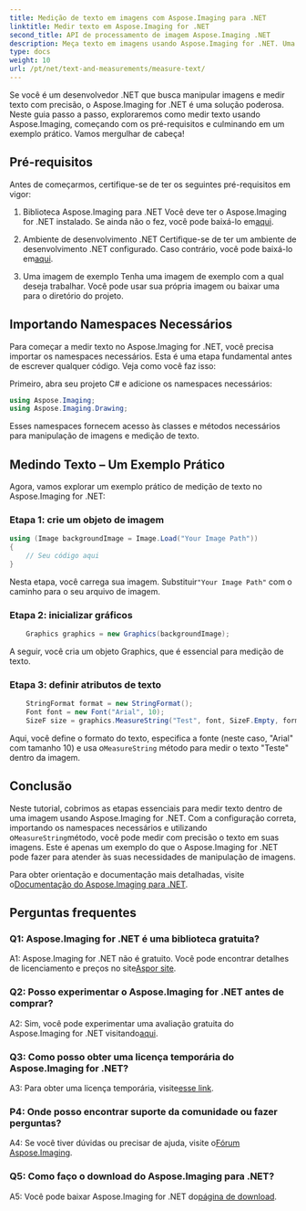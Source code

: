 ```yaml
---
title: Medição de texto em imagens com Aspose.Imaging para .NET
linktitle: Medir texto em Aspose.Imaging for .NET
second_title: API de processamento de imagem Aspose.Imaging .NET
description: Meça texto em imagens usando Aspose.Imaging for .NET. Uma poderosa biblioteca .NET. Medição de texto precisa e eficiente.
type: docs
weight: 10
url: /pt/net/text-and-measurements/measure-text/
---
```

Se você é um desenvolvedor .NET que busca manipular imagens e medir texto com precisão, o Aspose.Imaging for .NET é uma solução poderosa. Neste guia passo a passo, exploraremos como medir texto usando Aspose.Imaging, começando com os pré-requisitos e culminando em um exemplo prático. Vamos mergulhar de cabeça!

## Pré-requisitos

Antes de começarmos, certifique-se de ter os seguintes pré-requisitos em vigor:

1. Biblioteca Aspose.Imaging para .NET
 Você deve ter o Aspose.Imaging for .NET instalado. Se ainda não o fez, você pode baixá-lo em[aqui](https://releases.aspose.com/imaging/net/).

2. Ambiente de desenvolvimento .NET
 Certifique-se de ter um ambiente de desenvolvimento .NET configurado. Caso contrário, você pode baixá-lo em[aqui](https://dotnet.microsoft.com/download).

3. Uma imagem de exemplo
Tenha uma imagem de exemplo com a qual deseja trabalhar. Você pode usar sua própria imagem ou baixar uma para o diretório do projeto.

## Importando Namespaces Necessários

Para começar a medir texto no Aspose.Imaging for .NET, você precisa importar os namespaces necessários. Esta é uma etapa fundamental antes de escrever qualquer código. Veja como você faz isso:

Primeiro, abra seu projeto C# e adicione os namespaces necessários:

```csharp
using Aspose.Imaging;
using Aspose.Imaging.Drawing;
```

Esses namespaces fornecem acesso às classes e métodos necessários para manipulação de imagens e medição de texto.

## Medindo Texto – Um Exemplo Prático

Agora, vamos explorar um exemplo prático de medição de texto no Aspose.Imaging for .NET:

### Etapa 1: crie um objeto de imagem

```csharp
using (Image backgroundImage = Image.Load("Your Image Path"))
{
    // Seu código aqui
}
```

 Nesta etapa, você carrega sua imagem. Substituir`"Your Image Path"` com o caminho para o seu arquivo de imagem.

### Etapa 2: inicializar gráficos

```csharp
    Graphics graphics = new Graphics(backgroundImage);
```

A seguir, você cria um objeto Graphics, que é essencial para medição de texto.

### Etapa 3: definir atributos de texto

```csharp
    StringFormat format = new StringFormat();
    Font font = new Font("Arial", 10);
    SizeF size = graphics.MeasureString("Test", font, SizeF.Empty, format);
```

 Aqui, você define o formato do texto, especifica a fonte (neste caso, "Arial" com tamanho 10) e usa o`MeasureString` método para medir o texto "Teste" dentro da imagem.

## Conclusão

 Neste tutorial, cobrimos as etapas essenciais para medir texto dentro de uma imagem usando Aspose.Imaging for .NET. Com a configuração correta, importando os namespaces necessários e utilizando o`MeasureString`método, você pode medir com precisão o texto em suas imagens. Este é apenas um exemplo do que o Aspose.Imaging for .NET pode fazer para atender às suas necessidades de manipulação de imagens.

 Para obter orientação e documentação mais detalhadas, visite o[Documentação do Aspose.Imaging para .NET](https://reference.aspose.com/imaging/net/).

## Perguntas frequentes

### Q1: Aspose.Imaging for .NET é uma biblioteca gratuita?

 A1: Aspose.Imaging for .NET não é gratuito. Você pode encontrar detalhes de licenciamento e preços no site[Aspor site](https://purchase.aspose.com/buy).

### Q2: Posso experimentar o Aspose.Imaging for .NET antes de comprar?

 A2: Sim, você pode experimentar uma avaliação gratuita do Aspose.Imaging for .NET visitando[aqui](https://releases.aspose.com/). 

### Q3: Como posso obter uma licença temporária do Aspose.Imaging for .NET?

 A3: Para obter uma licença temporária, visite[esse link](https://purchase.aspose.com/temporary-license/).

### P4: Onde posso encontrar suporte da comunidade ou fazer perguntas?

 A4: Se você tiver dúvidas ou precisar de ajuda, visite o[Fórum Aspose.Imaging](https://forum.aspose.com/).

### Q5: Como faço o download do Aspose.Imaging para .NET?

 A5: Você pode baixar Aspose.Imaging for .NET do[página de download](https://releases.aspose.com/imaging/net/).